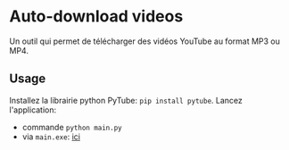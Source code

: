 # Auto-download videos
Un outil qui permet de télécharger des vidéos YouTube au format MP3 ou MP4.

## Usage

Installez la librairie python PyTube: `pip install pytube`.
Lancez l'application:
- commande `python main.py`
- via `main.exe`: [ici](dist/)


